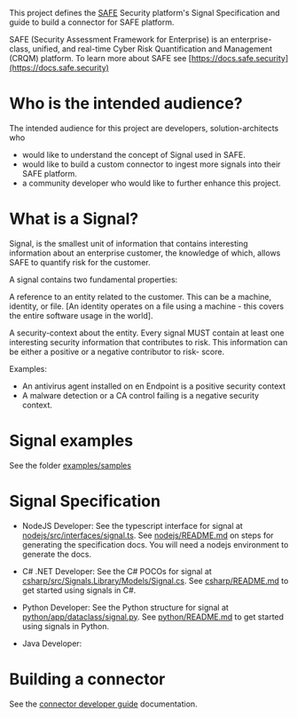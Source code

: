 This project defines the [SAFE](https://safe.security) Security platform's Signal Specification and guide to build a connector for SAFE platform. 

SAFE (Security Assessment Framework for Enterprise) is an enterprise-class, unified, and real-time Cyber Risk Quantification and Management (CRQM) platform. To learn more about SAFE see [https://docs.safe.security](https://docs.safe.security)

# Who is the intended audience?
The intended audience for this project are developers, solution-architects who
- would like to understand the concept of Signal used in SAFE.
- would like to build a custom connector to ingest more signals into their SAFE platform.
- a community developer who would like to further enhance this project.

# What is a Signal?
Signal, is the smallest unit of information that contains interesting information about an enterprise customer, the knowledge of which, allows SAFE to quantify risk for the customer.

A signal contains two fundamental properties:

A reference to an entity related to the customer. This can be a machine, identity, or file. [An identity operates on a file using a machine - this covers the entire software usage in the world]. 

A security-context about the entity. Every signal MUST contain at least one interesting security information that contributes to risk. This information can be either a positive or a negative contributor to risk- score.

Examples:
- An antivirus agent installed on en Endpoint is a positive security context
- A malware detection or a CA control failing is a negative security context.



# Signal examples
See the folder [examples/samples](/examples/samples/)

# Signal Specification
- NodeJS Developer: See the typescript interface for signal at [nodejs/src/interfaces/signal.ts](nodejs/src/interfaces/signal.ts). See [nodejs/README.md](nodejs/README.md) on steps for generating the specification docs. You will need a nodejs environment to generate the docs.

- C# .NET Developer: See the C# POCOs for signal at [csharp/src/Signals.Library/Models/Signal.cs](csharp/src/Signals.Library/Models/Signal.cs). See [csharp/README.md](csharp/README.md) to get started using signals in C#.

- Python Developer: See the Python structure for signal at [python/app/dataclass/signal.py](python/app/dataclass/signal.py). See [python/README.md](python/README.md) to get started using signals in Python.

- Java Developer: 

# Building a connector
See the [connector developer guide](/developer-guide.md) documentation. 
